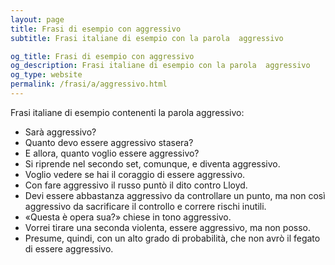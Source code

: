 ```yaml
---
layout: page
title: Frasi di esempio con aggressivo 
subtitle: Frasi italiane di esempio con la parola  aggressivo

og_title: Frasi di esempio con aggressivo 
og_description: Frasi italiane di esempio con la parola  aggressivo
og_type: website
permalink: /frasi/a/aggressivo.html
---
```


Frasi italiane di esempio contenenti la parola aggressivo:


- Sarà aggressivo?
- Quanto devo essere aggressivo stasera?
- E allora, quanto voglio essere aggressivo?
- Si riprende nel secondo set, comunque, e diventa aggressivo.
- Voglio vedere se hai il coraggio di essere aggressivo.
- Con fare aggressivo il russo puntò il dito contro Lloyd.
- Devi essere abbastanza aggressivo da controllare un punto, ma non così aggressivo da sacrificare il controllo e correre rischi inutili.
- «Questa è opera sua?» chiese in tono aggressivo.
- Vorrei tirare una seconda violenta, essere aggressivo, ma non posso.
- Presume, quindi, con un alto grado di probabilità, che non avrò il fegato di essere aggressivo.
